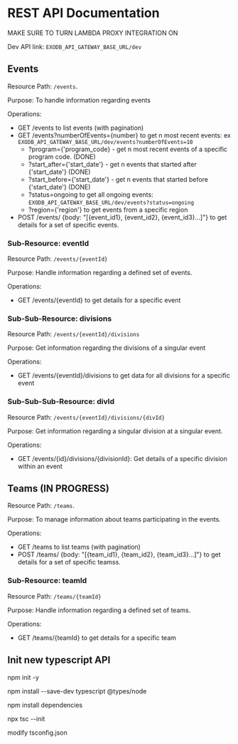# REST API Documentation

MAKE SURE TO TURN LAMBDA PROXY INTEGRATION ON

Dev API link: `EXODB_API_GATEWAY_BASE_URL/dev`

## Events

Resource Path: `/events`.

Purpose: To handle information regarding events

Operations:

- GET /events to list events (with pagination)
- GET /events?numberOfEvents={number} to get n most recent events:  ex `EXODB_API_GATEWAY_BASE_URL/dev/events?numberOfEvents=10`
  - ?program={'program_code} - get n most recent events of a specific program code. (DONE)
  - ?start_after={'start_date'} - get n events that started after {'start_date'} (DONE)
  - ?start_before={'start_date'} - get n events that started before {'start_date'} (DONE)
  - ?status=ongoing to get all ongoing events: `EXODB_API_GATEWAY_BASE_URL/dev/events?status=ongoing`
  - ?region={'region'} to get events from a specific region
- POST /events/ {body: "[{event_id1}, {event_id2}, {event_id3}...]"} to get details for a set of specific events.

### Sub-Resource: eventId

Resource Path: `/events/{eventId}`

Purpose: Handle information regarding a defined set of events.

Operations:

- GET /events/{eventId} to get details for a specific event

### Sub-Sub-Resource: divisions

Resource Path: `/events/{eventId}/divisions`

Purpose: Get information regarding the divisions of a singular event

Operations:

- GET /events/{eventId}/divisions to get data for all divisions for a specific event

### Sub-Sub-Sub-Resource: divId

Resource Path: `/events/{eventId}/divisions/{divId}`

Purpose: Get information regarding a singular division at a singular event.

Operations:

- GET /events/{id}/divisions/{divisionId}: Get details of a specific division within an event

## Teams (IN PROGRESS)

Resource Path: `/teams`.

Purpose: To manage information about teams participating in the events.

Operations:

- GET /teams to list teams (with pagination)
- POST /teams/ {body: "[{team_id1}, {team_id2}, {team_id3}...]"} to get details for a set of specific teamss.

### Sub-Resource: teamId

Resource Path: `/teams/{teamId}`

Purpose: Handle information regarding a defined set of teams.

Operations:

- GET /teams/{teamId} to get details for a specific team

## Init new typescript API

npm init -y

npm install --save-dev typescript @types/node

npm install dependencies

npx tsc --init

modify tsconfig.json

